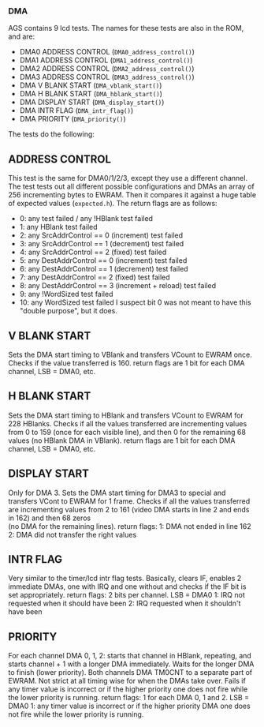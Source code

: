 ### DMA

AGS contains 9 lcd tests. The names for these tests are also in the ROM, and are:
  - DMA0 ADDRESS CONTROL (`DMA0_address_control()`)
  - DMA1 ADDRESS CONTROL (`DMA1_address_control()`)
  - DMA2 ADDRESS CONTROL (`DMA2_address_control()`)
  - DMA3 ADDRESS CONTROL (`DMA3_address_control()`)
  - DMA V BLANK START (`DMA_vblank_start()`)
  - DMA H BLANK START (`DMA_hblank_start()`)
  - DMA DISPLAY START (`DMA_display_start()`)
  - DMA INTR FLAG (`DMA_intr_flag()`)
  - DMA PRIORITY (`DMA_priority()`)
  
The tests do the following:

## ADDRESS CONTROL
This test is the same for DMA0/1/2/3, except they use a different channel. 
The test tests out all different possible configurations and DMAs an array of 256 incrementing bytes to
EWRAM. Then it compares it against a huge table of expected values (`expected.h`).
The return flags are as follows:
 - 0:  any test failed / any !HBlank test failed
 - 1:  any HBlank test failed
 - 2:  any SrcAddrControl == 0 (increment) test failed
 - 3:  any SrcAddrControl == 1 (decrement) test failed
 - 4:  any SrcAddrControl == 2 (fixed) test failed
 - 5:  any DestAddrControl == 0 (increment) test failed
 - 6:  any DestAddrControl == 1 (decrement) test failed
 - 7:  any DestAddrControl == 2 (fixed) test failed
 - 8:  any DestAddrControl == 3 (increment + reload) test failed
 - 9:  any !WordSized test failed
 - 10: any WordSized test failed
I suspect bit 0 was not meant to have this "double purpose", but it does.

## V BLANK START
Sets the DMA start timing to VBlank and transfers VCount to EWRAM once. Checks if the value transferred is 160.
return flags are 1 bit for each DMA channel, LSB = DMA0, etc.

## H BLANK START
Sets the DMA start timing to HBlank and transfers VCount to EWRAM for 228 HBlanks. Checks if all the values
transferred are incrementing values from 0 to 159 (once for each visible line), and then 0 for the remaining
68 values (no HBlank DMA in VBlank).
return flags are 1 bit for each DMA channel, LSB = DMA0, etc.

## DISPLAY START
Only for DMA 3. Sets the DMA start timing for DMA3 to special and transfers VCont to EWRAM for 1 frame. Checks if all the values
transferred are incrementing values from 2 to 161 (video DMA starts in line 2 and ends in 162) and then 68 zeros\
(no DMA for the remaining lines).
return flags:
 1: DMA not ended in line 162
 2: DMA did not transfer the right values
 
## INTR FLAG
Very similar to the timer/lcd intr flag tests. Basically, clears IF, enables 2 immediate DMAs, one with
IRQ and one without and checks if the IF bit is set appropriately.
return flags: 2 bits per channel. LSB = DMA0
1: IRQ not requested when it should have been
2: IRQ requested when it shouldn't have been

## PRIORITY
For each channel DMA 0, 1, 2: starts that channel in HBlank, repeating, and starts channel + 1 with a longer DMA
immediately. Waits for the longer DMA to finish (lower priority). Both channels DMA TM0CNT to a separate part of
EWRAM. Not strict at all timing wise for when the DMAs take over.
Fails if any timer value is incorrect or if the higher priority one does not
fire while the lower priority is running.
return flags: 1 for each DMA 0, 1 and 2. LSB = DMA0
 1: any timer value is incorrect or if the higher priority DMA one does not
    fire while the lower priority is running.